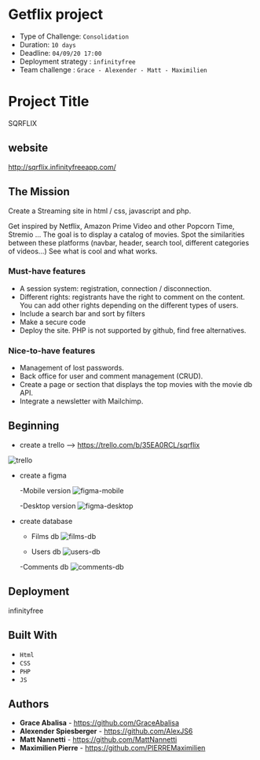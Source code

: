# Getflix project

- Type of Challenge:  `Consolidation`
- Duration: `10 days`
- Deadline: `04/09/20 17:00`
- Deployment strategy : `infinityfree`
- Team challenge :  `Grace - Alexender - Matt - Maximilien`

# Project Title

SQRFLIX

## website

http://sqrflix.infinityfreeapp.com/

## The Mission

Create a Streaming site in html / css, javascript and php.

Get inspired by Netflix, Amazon Prime Video and other Popcorn Time, Stremio ... The goal is to display a catalog of movies. Spot the similarities between these platforms (navbar, header, search tool, different categories of videos…) See what is cool and what works.

### Must-have features

- A session system: registration, connection / disconnection.
- Different rights: registrants have the right to comment on the content. You can add other rights depending on the different types of users.
- Include a search bar and sort by filters
- Make a secure code
- Deploy the site. PHP is not supported by github, find free alternatives.

### Nice-to-have features

- Management of lost passwords.
- Back office for user and comment management (CRUD).
- Create a page or section that displays the top movies with the movie db API.
- Integrate a newsletter with Mailchimp.

## Beginning

- create a trello --> https://trello.com/b/35EA0RCL/sqrflix
 
 ![trello](https://user-images.githubusercontent.com/66436868/91663497-75089e00-eae9-11ea-9c27-b6c19968316e.png)

- create a figma 
 
    -Mobile version
    ![figma-mobile]()

    -Desktop version
    ![figma-desktop]()

- create database
  
    - Films db
    ![films-db]()
  
    - Users db
    ![users-db]()

    -Comments db
    ![comments-db]()

## Deployment

infinityfree

## Built With

* `Html`
* `CSS`
* `PHP`
* `JS`

## Authors

* **Grace Abalisa** - https://github.com/GraceAbalisa
* **Alexender Spiesberger** - https://github.com/AlexJS6
* **Matt Nannetti** - https://github.com/MattNannetti
* **Maximilien Pierre** - https://github.com/PIERREMaximilien
